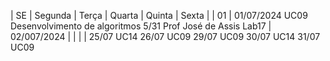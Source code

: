 
| SE | Segunda | Terça | Quarta | Quinta | Sexta | 
| 01 | 01/07/2024 UC09 Desenvolvimento de algoritmos 5/31 Prof José de Assis Lab17 | 02/007/2024 | | | |
25/07 UC14
26/07 UC09
29/07 UC09
30/07 UC14
31/07 UC09

